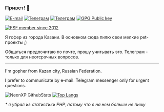 ### Привет! 👋  
  [![E-mail](https://img.shields.io/endpoint?style=for-the-badge&url=https%3A%2F%2Fgist.githubusercontent.com%2Fneonxp%2F3d67672c7e09f39418a7d6cf193454fb%2Fraw%2F3cff045ea61c752b0d81fc750a3475463ab21127%2Fmail.json)](mailto:i@neonxp.dev)
  [![Телеграм](https://img.shields.io/endpoint?style=for-the-badge&url=https%3A%2F%2Fgist.githubusercontent.com%2Fneonxp%2F3d67672c7e09f39418a7d6cf193454fb%2Fraw%2F04f197a8ccd2632a15dc9b5c0e953351d42c3502%2Ftg2.json)](https://t.me/neonxp)
  [![Телеграм](https://img.shields.io/endpoint?style=for-the-badge&url=https%3A%2F%2Fgist.githubusercontent.com%2Fneonxp%2F3d67672c7e09f39418a7d6cf193454fb%2Fraw%2F04f197a8ccd2632a15dc9b5c0e953351d42c3502%2Ftg1.json)](https://t.me/AlexBite)
  [![GPG Public key](https://img.shields.io/endpoint?style=for-the-badge&url=https%3A%2F%2Fgist.githubusercontent.com%2Fneonxp%2F3d67672c7e09f39418a7d6cf193454fb%2Fraw%2Fad2862cbf93664b58e418c90dda37fa76bb630c4%2Fgpg.json)](https://keys.openpgp.org/search?q=i%40neonxp.ru)

[![FSF member since 2012](https://static.fsf.org/nosvn/associate/crm/347449.png)](https://my.fsf.org/join?referrer=347449)

Я гофер из города Казани. В основном сюда пилю свои мелкие pet-проекты ;)

Общаться предпочитаю по почте, прошу учитывать это. Телеграм - только для неотсрочных вопросов.

---

I'm gopher from Kazan city, Russian Federation.

I prefer to communicate by e-mail. Telegram messenger only for urgent questions.

![NeonXP GithubStats](https://github-readme-stats.vercel.app/api?username=neonxp&show_icons=true&theme=tokyonight&locale=ru&custom_title=Статы&card_width=494)
[![Top Langs](https://github-readme-stats.vercel.app/api/top-langs/?username=neonxp&theme=tokyonight&locale=ru&hide=php&card_width=494&langs_count=4)](https://github.com/anuraghazra/github-readme-stats)

_* я убрал из статистики PHP, потому что я на нем больше не пишу_
